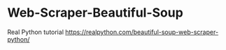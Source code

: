 # Web-Scraper-Beautiful-Soup
 Real Python tutorial https://realpython.com/beautiful-soup-web-scraper-python/
